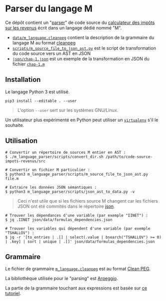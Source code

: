# Parser du langage M

Ce dépôt contient un "[parser](https://fr.wiktionary.org/wiki/parser)" de code source
du [calculateur des impôts sur les revenus](https://git.framasoft.org/openfisca/code-source-impots-revenus)
écrit dans un langage dédié nommé "M".

- [`data/m_language.cleanpeg`](data/m_language.cleanpeg) contient la description de la grammaire du langage M
au format [cleanpeg](http://igordejanovic.net/Arpeggio/grammars/#grammars-written-in-peg-notations)
- [`scripts/m_source_file_to_json_ast.py`](scripts/m_source_file_to_json_ast.py) est le script de transformation du code source
vers un AST en JSON
- [`json/chap-1.json`](json/chap-1.json.json) est un exemple de la transformation en JSON du fichier
[`chap-1.m`](https://git.framasoft.org/openfisca/code-source-impots-revenus/tree/master/src/chap-1.m)

## Installation

Le langage Python 3 est utilisé.

```
pip3 install --editable . --user
```

> L'option `--user` sert sur les systèmes GNU/Linux.

Un utilisateur plus expérimenté en Python peut utiliser
un [`virtualenv`](https://virtualenv.readthedocs.org/en/latest/) s'il le souhaite.

## Utilisation

```
# Convertir un répertoire de sources M entier en AST :
$ ./m_language_parser/scripts/convert_dir.sh /path/to/code-source-impots-revenus/src

# Convertir un fichier M particulier :
$ python3 m_language_parser/scripts/m_source_file_to_json_ast.py file.m

# Extraire les données JSON sémantiques :
$ python3 m_language_parser/scripts/json_ast_to_data.py -v
```

> Ceci n'est utile que si les fichiers source M changent car les fichiers JSON ont été commités dans le répertoire
> [json](json).

```
# Trouver les dépendances d'une variable (par exemple "IINET") :
$ jq .IINET json/data/formulas_dependencies.json

# Trouver les variables qui dépendent d'une variable (par exemple "TSHALLOV") :
$ jq -r '[to_entries | .[] | select(.value | bsearch("TSHALLOV") >= 0) | .key] | sort | unique | .[]' json/data/formulas_dependencies.json
```

## Grammaire

Le fichier de grammaire [`m_language.cleanpeg`](data/m_language.cleanpeg) est au format [Clean PEG](http://igordejanovic.net/Arpeggio/grammars/).

La bibliothèque utilisée pour le "parsing" est [Arpeggio](http://igordejanovic.net/Arpeggio/).

La partie de la grammaire touchant aux expressions est basée
sur [ce tutoriel](http://igordejanovic.net/Arpeggio/tutorials/calc/).
